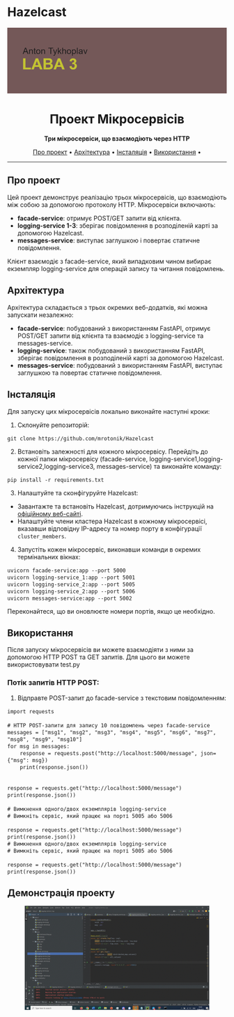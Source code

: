 # Hazelcast
<img src="https://github.com/mrotonik/mrotonik/blob/master/laba3.png" alt="альтернативный текст">



<h1 align="center">Проект Мікросервісів</h1>

<p align="center">
  <strong>Три мікросервіси, що взаємодіють через HTTP</strong>
</p>

<p align="center">
  <a href="#about">Про проект</a> •
  <a href="#architecture">Архітектура</a> •
  <a href="#installation">Інсталяція</a> •
  <a href="#usage">Використання</a> •

</p>

---

<h2 id="about">Про проект</h2>

<p>Цей проект демонструє реалізацію трьох мікросервісів, що взаємодіють між собою за допомогою протоколу HTTP. Мікросервіси включають:</p>

<ul>
  <li><strong>facade-service</strong>: отримує POST/GET запити від клієнта.</li>
  <li><strong>logging-service 1-3</strong>: зберігає повідомлення в розподіленій карті за допомогою Hazelcast.</li>
  <li><strong>messages-service</strong>: виступає заглушкою і повертає статичне повідомлення.</li>
</ul>

<p>Клієнт взаємодіє з facade-service, який випадковим чином вибирає екземпляр logging-service для операцій запису та читання повідомлень.</p>

<h2 id="architecture">Архітектура</h2>

<p>Архітектура складається з трьох окремих веб-додатків, які можна запускати незалежно:</p>

<ul>
  <li><strong>facade-service</strong>: побудований з використанням FastAPI, отримує POST/GET запити від клієнта та взаємодіє з logging-service та messages-service.</li>
  <li><strong>logging-service</strong>: також побудований з використанням FastAPI, зберігає повідомлення в розподіленій карті за допомогою Hazelcast.</li>
  <li><strong>messages-service</strong>: побудований з використанням FastAPI, виступає заглушкою та повертає статичне повідомлення.</li>
</ul>

<h2 id="installation">Інсталяція</h2>

<p>Для запуску цих мікросервісів локально виконайте наступні кроки:</p>

<ol>
  <li>Склонуйте репозиторій:</li>
</ol>

<pre><code>git clone https://github.com/mrotonik/Hazelcast
</code></pre>

<ol start="2">
  <li>Встановіть залежності для кожного мікросервісу. Перейдіть до кожної папки мікросервісу (facade-service, logging-service1,logging-service2,logging-service3, messages-service) та виконайте команду:</li>
</ol>

<pre><code>pip install -r requirements.txt
</code></pre>

<ol start="3">
  <li>Налаштуйте та сконфігуруйте Hazelcast:</li>
</ol>

<ul>
  <li>Завантажте та встановіть Hazelcast, дотримуючись інструкцій на <a href="http://hazelcast.org/download/">офіційному веб-сайті</a>.</li>
  <li>Налаштуйте члени кластера Hazelcast в кожному мікросервісі, вказавши відповідну IP-адресу та номер порту в конфігурації <code>cluster_members</code>.</li>
</ul>

<ol start="4">
  <li>Запустіть кожен мікросервіс, виконавши команди в окремих термінальних вікнах:</li>
</ol>

<pre><code>uvicorn facade-service:app --port 5000
uvicorn logging-service_1:app --port 5001
uvicorn logging-service_2:app --port 5005
uvicorn logging-service_2:app --port 5006
uvicorn messages-service:app --port 5002
</code></pre>

<p>Переконайтеся, що ви оновлюєте номери портів, якщо це необхідно.</p>

<h2 id="usage">Використання</h2>

<p>Після запуску мікросервісів ви можете взаємодіяти з ними за допомогою HTTP POST та GET запитів. Для цього ви можете використовувати test.py</p>

<h3>Потік запитів HTTP POST:</h3>

<ol>
  <li>Відправте POST-запит до facade-service з текстовим повідомленням:</li>
</ol>

<pre><code>import requests

# HTTP POST-запити для запису 10 повідомлень через facade-service
messages = ["msg1", "msg2", "msg3", "msg4", "msg5", "msg6", "msg7", "msg8", "msg9", "msg10"]
for msg in messages:
    response = requests.post("http://localhost:5000/message", json={"msg": msg})
    print(response.json())


response = requests.get("http://localhost:5000/message")
print(response.json())

# Вимкнення одного/двох екземплярів logging-service
# Вимкніть сервіс, який працює на порті 5005 або 5006

response = requests.get("http://localhost:5000/message")
print(response.json())
# Вимкнення одного/двох екземплярів logging-service
# Вимкніть сервіс, який працює на порті 5005 або 5006

response = requests.get("http://localhost:5000/message")
print(response.json())
</code></pre>











<h2>Демонстрація проекту</h2>
    <figure>
  <img src="https://github.com/mrotonik/mrotonik/blob/master/laba2.gif" />
</figure>

<pre>
